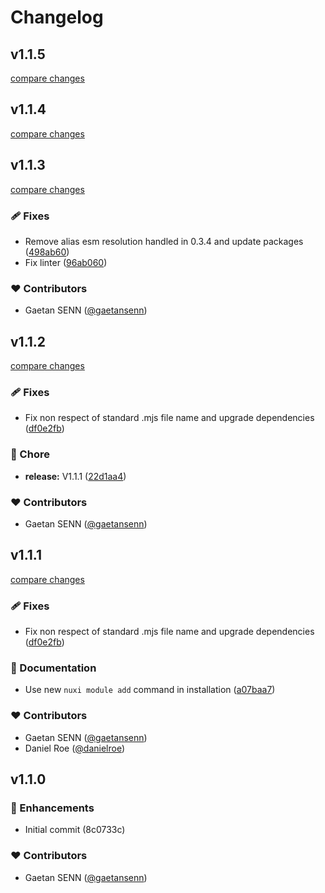 # Changelog


## v1.1.5

[compare changes](https://github.com/gaetansenn/vue3-carousel-nuxt/compare/v1.1.4...v1.1.5)

## v1.1.4

[compare changes](https://github.com/gaetansenn/vue3-carousel-nuxt/compare/v1.1.3...v1.1.4)

## v1.1.3

[compare changes](https://github.com/gaetansenn/vue3-carousel-nuxt/compare/v1.1.2...v1.1.3)

### 🩹 Fixes

- Remove alias esm resolution handled in 0.3.4 and update packages ([498ab60](https://github.com/gaetansenn/vue3-carousel-nuxt/commit/498ab60))
- Fix linter ([96ab060](https://github.com/gaetansenn/vue3-carousel-nuxt/commit/96ab060))

### ❤️ Contributors

- Gaetan SENN ([@gaetansenn](http://github.com/gaetansenn))

## v1.1.2

[compare changes](https://github.com/gaetansenn/vue3-carousel-nuxt/compare/v1.1.1...v1.1.2)

### 🩹 Fixes

- Fix non respect of standard .mjs file name and upgrade dependencies ([df0e2fb](https://github.com/gaetansenn/vue3-carousel-nuxt/commit/df0e2fb))

### 🏡 Chore

- **release:** V1.1.1 ([22d1aa4](https://github.com/gaetansenn/vue3-carousel-nuxt/commit/22d1aa4))

### ❤️ Contributors

- Gaetan SENN ([@gaetansenn](http://github.com/gaetansenn))

## v1.1.1

[compare changes](https://github.com/gaetansenn/vue3-carousel-nuxt/compare/v1.1.0...v1.1.1)

### 🩹 Fixes

- Fix non respect of standard .mjs file name and upgrade dependencies ([df0e2fb](https://github.com/gaetansenn/vue3-carousel-nuxt/commit/df0e2fb))

### 📖 Documentation

- Use new `nuxi module add` command in installation ([a07baa7](https://github.com/gaetansenn/vue3-carousel-nuxt/commit/a07baa7))

### ❤️ Contributors

- Gaetan SENN ([@gaetansenn](http://github.com/gaetansenn))
- Daniel Roe ([@danielroe](http://github.com/danielroe))

## v1.1.0


### 🚀 Enhancements

- Initial commit (8c0733c)

### ❤️  Contributors

- Gaetan SENN ([@gaetansenn](http://github.com/gaetansenn))

